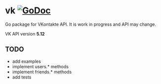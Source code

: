 # vk [![GoDoc](https://godoc.org/github.com/OShalakhin/vk?status.png)](https://godoc.org/github.com/OShalakhin/vk)

Go package for VKontakte API. It is work in progress and API may change.

VK API version **5.12**

## TODO

- add examples
- implement users.\* methods
- implement friends.\* methods
- add tests
